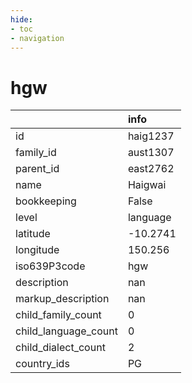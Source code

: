 ```yaml
---
hide:
- toc
- navigation
---
```

# hgw
|                      | info     |
|:---------------------|:---------|
| id                   | haig1237 |
| family_id            | aust1307 |
| parent_id            | east2762 |
| name                 | Haigwai  |
| bookkeeping          | False    |
| level                | language |
| latitude             | -10.2741 |
| longitude            | 150.256  |
| iso639P3code         | hgw      |
| description          | nan      |
| markup_description   | nan      |
| child_family_count   | 0        |
| child_language_count | 0        |
| child_dialect_count  | 2        |
| country_ids          | PG       |